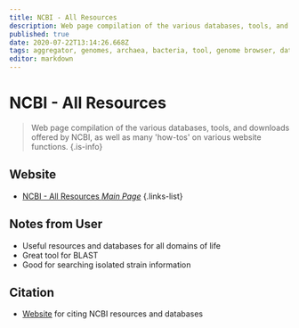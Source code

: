 ```yaml
---
title: NCBI - All Resources
description: Web page compilation of the various databases, tools, and downloads offered by NCBI, as well as many 'how-tos' on various website functions.
published: true
date: 2020-07-22T13:14:26.668Z
tags: aggregator, genomes, archaea, bacteria, tool, genome browser, data capture, resource center, database, browser, eukaryota, library
editor: markdown
---
```


# NCBI - All Resources

> Web page compilation of the various databases, tools, and downloads offered by NCBI, as well as many 'how-tos' on various website functions.
{.is-info}



## Website
- [NCBI - All Resources *Main Page*](https://www.ncbi.nlm.nih.gov/guide/all/#howto)
{.links-list}

## Notes from User
- Useful resources and databases for all domains of life
- Great tool for BLAST
- Good for searching isolated strain information 

## Citation
- [Website](https://support.nlm.nih.gov/knowledgebase/article/KA-03391/en-us) for citing NCBI resources and databases 